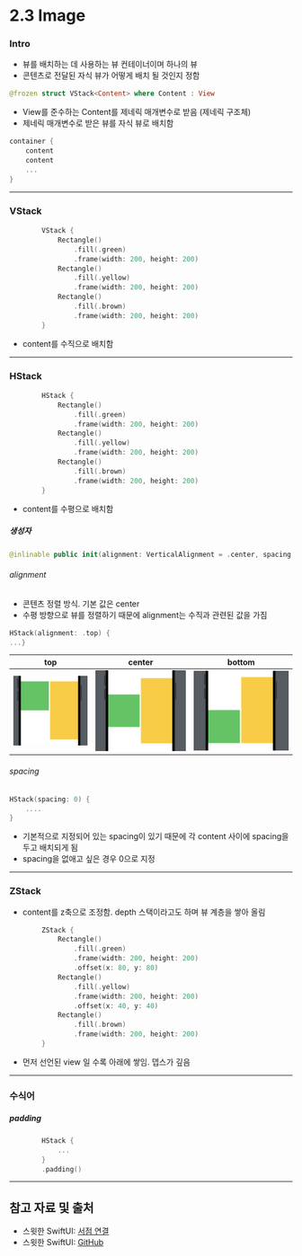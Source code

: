 # 2.3 Image

### Intro
- 뷰를 배치하는 데 사용하는 뷰 컨테이너이며 하나의 뷰
- 콘텐츠로 전달된 자식 뷰가 어떻게 배치 될 것인지 정함
```swift
@frozen struct VStack<Content> where Content : View
```
- View를 준수하는 Content를 제네릭 매개변수로 받음 (제네릭 구조체)
- 제네릭 매개변수로 받은 뷰를 자식 뷰로 배치함
```swift
container {
    content
    content
    ...
}
```

------
### VStack
```swift
        VStack {
            Rectangle()
                .fill(.green)
                .frame(width: 200, height: 200)
            Rectangle()
                .fill(.yellow)
                .frame(width: 200, height: 200)
            Rectangle()
                .fill(.brown)
                .frame(width: 200, height: 200)
        }
```
- content를 수직으로 배치함  

-------
### HStack
```swift
        HStack {
            Rectangle()
                .fill(.green)
                .frame(width: 200, height: 200)
            Rectangle()
                .fill(.yellow)
                .frame(width: 200, height: 200)
            Rectangle()
                .fill(.brown)
                .frame(width: 200, height: 200)
        }
```
- content를 수평으로 배치함

##### 생성자
```swift
@inlinable public init(alignment: VerticalAlignment = .center, spacing: CGFloat? = nil, @ViewBuilder content: () -> Content)
```
###### alignment
- 콘텐츠 정렬 방식. 기본 값은 center
- 수평 방향으로 뷰를 정렬하기 때문에 alignment는 수직과 관련된 값을 가짐
```swift
HStack(alignment: .top) {
...}
```
|top|center|bottom|
|:--:|:--:|:--:|
|![stack_alignment_top](../images/stack_alignment_top.png)|![stack_alignment_top](../images/stack_alignment_center.png)|![stack_alignment_top](../images/stack_alignment_bottom.png)|

###### spacing
```swift
HStack(spacing: 0) {
    ....
}
```
- 기본적으로 지정되어 있는 spacing이 있기 때문에 각 content 사이에 spacing을 두고 배치되게 됨
- spacing을 없애고 싶은 경우 0으로 지정

-------
### ZStack
- content를 z축으로 조정함. depth 스택이라고도 하며 뷰 계층을 쌓아 올림
```swift
        ZStack {
            Rectangle()
                .fill(.green)
                .frame(width: 200, height: 200)
                .offset(x: 80, y: 80)
            Rectangle()
                .fill(.yellow)
                .frame(width: 200, height: 200)
                .offset(x: 40, y: 40)
            Rectangle()
                .fill(.brown)
                .frame(width: 200, height: 200)
        }
```
- 먼저 선언된 view 일 수록 아래에 쌓임. 뎁스가 깊음

-------
### 수식어

##### padding
```swift
        HStack {
            ...
        }
        .padding()
```


--------------
## 참고 자료 및 출처
* 스윗한 SwiftUI: [서점 연결](http://www.yes24.com/Product/Goods/89912849)
* 스윗한 SwiftUI: [GitHub](https://github.com/giftbott/SweetSwiftUIExamples)